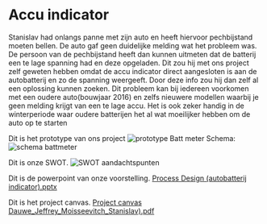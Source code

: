 # Accu indicator


Stanislav had onlangs panne met zijn auto en heeft hiervoor pechbijstand moeten bellen. De auto gaf geen duidelijke melding wat het probleem was. De persoon van de pechbijstand heeft dan kunnen uitmeten dat de batterij een te lage spanning had en deze opgeladen.
Dit zou hij met ons project zelf geweten hebben omdat de accu indicator direct aangesloten is aan de autobatterij en zo de spanning weergeeft. Door deze info zou hij dan zelf al een oplossing kunnen zoeken.
Dit probleem kan bij iedereen voorkomen met een oudere auto(bouwjaar 2016) en zelfs nieuwere modellen waarbij je geen melding krijgt van een te lage accu. Het is ook zeker handig in de winterperiode waar oudere batterijen het al wat moeilijker hebben om de auto op te starten


Dit is het prototype van ons project
![prototype Batt meter](https://github.com/jeffreyDauwe/Dauwe_Jeffrey_Moisseevitch_Stanislav_ProcessDesignK/assets/152855137/a6f8f0fa-ff77-421f-9ee7-e22672957fb9)
Schema:
![schema battmeter](https://github.com/jeffreyDauwe/Dauwe_Jeffrey_Moisseevitch_Stanislav_ProcessDesignK/assets/152855137/0228b326-6343-446d-a4b4-3f280f618421)


Dit is onze SWOT.
![SWOT aandachtspunten](https://github.com/jeffreyDauwe/Dauwe_Jeffrey_Moisseevitch_Stanislav_ProcessDesignK/assets/152855137/761d0cb5-a35f-4642-9d1d-289d009b040c)

Dit is de powerpoint van onze voorstelling.
[Process Design (autobatterij indicator).pptx](https://github.com/jeffreyDauwe/Project-Process-design/files/13777597/Process.Design.autobatterij.indicator.pptx)


Dit is het project canvas.
[Project canvas Dauwe_Jeffrey_Moisseevitch_Stanislav).pdf](https://github.com/jeffreyDauwe/Dauwe_Jeffrey_Moisseevitch_Stanislav_ProcessDesignK/files/14395882/Project_canvas.5.pdf)



